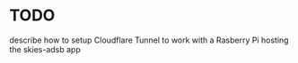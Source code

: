 # TODO

describe how to setup Cloudflare Tunnel to work with a Rasberry Pi hosting the skies-adsb app
